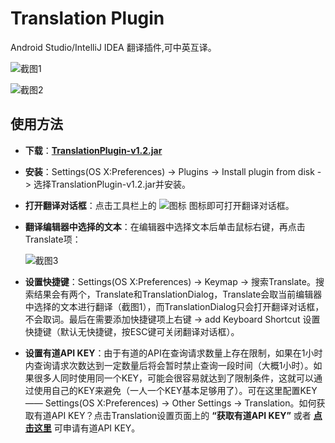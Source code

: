 # **Translation Plugin**

Android Studio/IntelliJ IDEA 翻译插件,可中英互译。


![截图1](https://raw.githubusercontent.com/YiiGuxing/TranslationPlugin/master/images/0.png)

![截图2](https://raw.githubusercontent.com/YiiGuxing/TranslationPlugin/master/images/1.png)


## 使用方法

- **下载**：[**TranslationPlugin-v1.2.jar**](https://github.com/YiiGuxing/TranslationPlugin/raw/master/TranslationPlugin-v1.2.jar)

- **安装**：Settings(OS X:Preferences) -> Plugins -> Install plugin from disk -> 选择TranslationPlugin-v1.2.jar并安装。

- **打开翻译对话框**：点击工具栏上的 ![图标](https://raw.githubusercontent.com/YiiGuxing/TranslationPlugin/master/images/2.png) 图标即可打开翻译对话框。

- **翻译编辑器中选择的文本**：在编辑器中选择文本后单击鼠标右键，再点击Translate项：

  ![截图3](https://raw.githubusercontent.com/YiiGuxing/TranslationPlugin/master/images/3.png)


- **设置快捷键**：Settings(OS X:Preferences) -> Keymap -> 搜索Translate。搜索结果会有两个，Translate和TranslationDialog，Translate会取当前编辑器中选择的文本进行翻译（截图1），而TranslationDialog只会打开翻译对话框，不会取词。最后在需要添加快捷键项上右键 -> add Keyboard Shortcut 设置快捷键（默认无快捷键，按ESC键可关闭翻译对话框）。
- **设置有道API KEY**：由于有道的API在查询请求数量上存在限制，如果在1小时内查询请求次数达到一定数量后将会暂时禁止查询一段时间（大概1小时）。如果很多人同时使用同一个KEY，可能会很容易就达到了限制条件，这就可以通过使用自己的KEY来避免（一人一个KEY基本足够用了）。可在这里配置KEY —— Settings(OS X:Preferences) -> Other Settings -> Translation。如何获取有道API KEY？点击Translation设置页面上的 **“获取有道API KEY”** 或者 [**点击这里**](http://fanyi.youdao.com/openapi?path=data-mode) 可申请有道API KEY。

